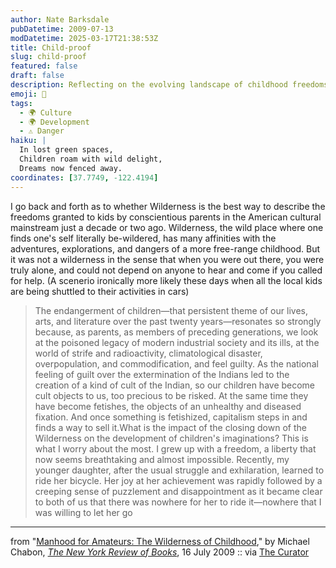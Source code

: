 ```yaml
---
author: Nate Barksdale
pubDatetime: 2009-07-13
modDatetime: 2025-03-17T21:38:53Z
title: Child-proof
slug: child-proof
featured: false
draft: false
description: Reflecting on the evolving landscape of childhood freedoms in America, Michael Chabon explores the impact of modern fears on the imagination of our children.
emoji: 🌿
tags:
  - 🌍 Culture
  - 🌍 Development
  - ⚠️ Danger
haiku: |
  In lost green spaces,  
  Children roam with wild delight,  
  Dreams now fenced away.
coordinates: [37.7749, -122.4194]
---
```


I go back and forth as to whether Wilderness is the best way to describe the freedoms granted to kids by conscientious parents in the American cultural mainstream just a decade or two ago. Wilderness, the wild place where one finds one's self literally be-wildered, has many affinities with the adventures, explorations, and dangers of a more free-range childhood. But it was not a wilderness in the sense that when you were out there, you were truly alone, and could not depend on anyone to hear and come if you called for help. (A scenerio ironically more likely these days when all the local kids are being shuttled to their activities in cars)

> The endangerment of children—that persistent theme of our lives, arts, and literature over the past twenty years—resonates so strongly because, as parents, as members of preceding generations, we look at the poisoned legacy of modern industrial society and its ills, at the world of strife and radioactivity, climatological disaster, overpopulation, and commodification, and feel guilty. As the national feeling of guilt over the extermination of the Indians led to the creation of a kind of cult of the Indian, so our children have become cult objects to us, too precious to be risked. At the same time they have become fetishes, the objects of an unhealthy and diseased fixation. And once something is fetishized, capitalism steps in and finds a way to sell it.What is the impact of the closing down of the Wilderness on the development of children's imaginations? This is what I worry about the most. I grew up with a freedom, a liberty that now seems breathtaking and almost impossible. Recently, my younger daughter, after the usual struggle and exhilaration, learned to ride her bicycle. Her joy at her achievement was rapidly followed by a creeping sense of puzzlement and disappointment as it became clear to both of us that there was nowhere for her to ride it—nowhere that I was willing to let her go

---

from "[Manhood for Amateurs: The Wilderness of Childhood](http://www.nybooks.com/articles/22891)," by Michael Chabon, [_The New York Review of Books_](http://www.nybooks.com/articles/22891), 16 July 2009 :: via [The Curator](http://web.archive.org/web/20240120051131/https://www.curatormagazine.com/category/daily/)
